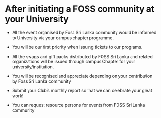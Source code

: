 # After initiating a FOSS community at your University
* All the event organised by Foss Sri Lanka community would be informed to University via your campus chapter programme. 

* You will be our first priority when issuing tickets to our programs. 

* All the swags and gift packs distributed by FOSS Sri Lanka and related organizations will be issued through campus Chapter for your university/institution. 

* You will be recognised and appreciate depending on your contribution by Foss Sri Lanka community

* Submit your Club’s monthly report so that we can celebrate your great work!

* You can request resource persons for events from FOSS Sri Lanka community 

